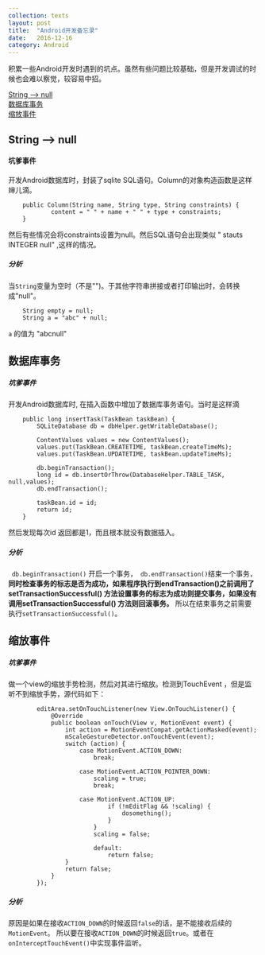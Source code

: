 ```yaml
---
collection: texts
layout: post
title:  "Android开发备忘录"
date:   2016-12-16 
category: Android
---
```

积累一些Android开发时遇到的坑点。虽然有些问题比较基础，但是开发调试的时候也会难以察觉，较容易中招。

[String --> null](#stringNull)  
[数据库事务](#databseTransaction)  
[缩放事件](#scaleEvent)  

<h2 id = "stringNull">String --> null</h2>

#### 坑爹事件
开发Android数据库时，封装了sqlite SQL语句。Column的对象构造函数是这样婶儿滴。

```
    public Column(String name, String type, String constraints) {
            content = " " + name + " " + type + constraints;
    }
```

然后有些情况会将constraints设置为null。然后SQL语句会出现类似 " stauts INTEGER null" ,这样的情况。

##### 分析
当`String`变量为空时（不是"")。于其他字符串拼接或者打印输出时，会转换成"null"。

```
    String empty = null;
    String a = "abc" + null;
```
`a` 的值为 "abcnull"


<h2 id = "databseTransaction">数据库事务</h2>

##### 坑爹事件
开发Android数据库时, 在插入函数中增加了数据库事务语句。当时是这样滴

```
    public long insertTask(TaskBean taskBean) {
        SQLiteDatabase db = dbHelper.getWritableDatabase();

        ContentValues values = new ContentValues();
        values.put(TaskBean.CREATETIME, taskBean.createTimeMs);
        values.put(TaskBean.UPDATETIME, taskBean.updateTimeMs);

        db.beginTransaction();
        long id = db.insertOrThrow(DatabaseHelper.TABLE_TASK, null,values);
        db.endTransaction();

        taskBean.id = id;
        return id;
    }
```
然后发现每次id 返回都是1，而且根本就没有数据插入。

##### 分析
` db.beginTransaction()` 开启一个事务，` db.endTransaction()`结束一个事务， **同时检查事务的标志是否为成功，如果程序执行到endTransaction()之前调用了setTransactionSuccessful() 方法设置事务的标志为成功则提交事务，如果没有调用setTransactionSuccessful() 方法则回滚事务。**
所以在结束事务之前需要执行`setTransactionSuccessful()`。

<h2 id = "scaleEvent">缩放事件</h2>

##### 坑爹事件
做一个view的缩放手势检测，然后对其进行缩放。检测到TouchEvent ，但是监听不到缩放手势，源代码如下：

```
        editArea.setOnTouchListener(new View.OnTouchListener() {
            @Override
            public boolean onTouch(View v, MotionEvent event) {
                int action = MotionEventCompat.getActionMasked(event);
                mScaleGestureDetector.onTouchEvent(event);
                switch (action) {
                    case MotionEvent.ACTION_DOWN:
                        break;

                    case MotionEvent.ACTION_POINTER_DOWN:
                        scaling = true;
                        break;

                    case MotionEvent.ACTION_UP:
                            if (!mEditFlag && !scaling) {
                                dosomething();
                            }
                        }
                        scaling = false;

                        default:
                            return false;
                }
                return false;
            }
        });

```

##### 分析
原因是如果在接收`ACTION_DOWN`的时候返回`false`的话，是不能接收后续的`MotionEvent`。
所以要在接收`ACTION_DOWN`的时候返回`true`。或者在`onInterceptTouchEvent()`中实现事件监听。
